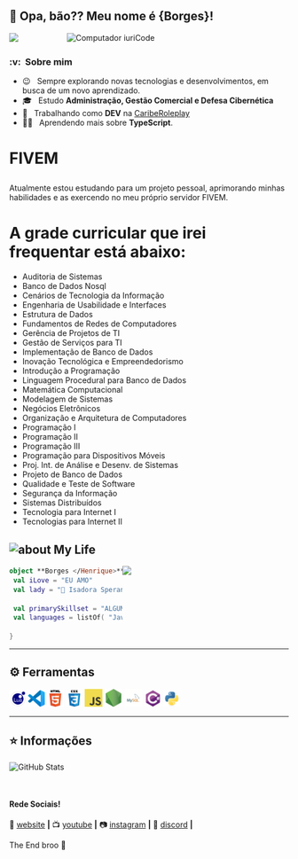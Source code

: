 ## 💛 Opa, bão?? Meu nome é <strong>{Borges}!</strong>

<img src="https://media.discordapp.net/attachments/1019008363041935412/1059037084217790536/computer-illustration_teste.png" min-width="400px" max-width="400px" width="400px" align="right" alt="Computador iuriCode">

![](https://komarev.com/ghpvc/?username=borges0001&color=006bed)

<h3> :v: &nbsp;Sobre mim </h3>

- 😉 &nbsp; Sempre explorando novas tecnologias e desenvolvimentos, em busca de um novo aprendizado.
- 🎓 &nbsp; Estudo **Administração, Gestão Comercial e Defesa Cibernética**
- 💼 &nbsp; Trabalhando como **DEV** na <a href="https://discord.gg/cariberoleplay">CaribeRoleplay</a>
- 👨‍🏫 &nbsp; Aprendendo mais sobre **TypeScript**.

</span></li></ol></nav></div> <div class="curriculum__content" data-v-6068afaf><h1 class="z-title z-title--size-large" data-v-6068afaf>
FIVEM
</h1> 
Atualmente estou estudando para um projeto pessoal, aprimorando minhas habilidades e as exercendo no meu próprio servidor FIVEM.<h1>
A grade curricular que irei frequentar está abaixo:
</h1>
</p> <div class="curriculum__disciplines-list-container" data-v-6068afaf><ul class="curriculum__disciplines-list" data-v-6068afaf><li class="curriculum__disciplines-item" data-v-6068afaf>
Auditoria de Sistemas
</li><li class="curriculum__disciplines-item" data-v-6068afaf>
Banco de Dados Nosql
</li><li class="curriculum__disciplines-item" data-v-6068afaf>
Cenários de Tecnologia da Informação
</li><li class="curriculum__disciplines-item" data-v-6068afaf>
Engenharia de Usabilidade e Interfaces
</li><li class="curriculum__disciplines-item" data-v-6068afaf>
Estrutura de Dados
</li><li class="curriculum__disciplines-item" data-v-6068afaf>
Fundamentos de Redes de Computadores
</li><li class="curriculum__disciplines-item" data-v-6068afaf>
Gerência de Projetos de TI
</li><li class="curriculum__disciplines-item" data-v-6068afaf>
Gestão de Serviços para TI
</li><li class="curriculum__disciplines-item" data-v-6068afaf>
Implementação de Banco de Dados
</li><li class="curriculum__disciplines-item" data-v-6068afaf>
Inovação Tecnológica e Empreendedorismo
</li><li class="curriculum__disciplines-item" data-v-6068afaf>
Introdução a Programação
</li><li class="curriculum__disciplines-item" data-v-6068afaf>
Linguagem Procedural para Banco de Dados
</li><li class="curriculum__disciplines-item" data-v-6068afaf>
Matemática Computacional
</li><li class="curriculum__disciplines-item" data-v-6068afaf>
Modelagem de Sistemas
</li><li class="curriculum__disciplines-item" data-v-6068afaf>
Negócios Eletrônicos
</li><li class="curriculum__disciplines-item" data-v-6068afaf>
Organização e Arquitetura de Computadores
</li><li class="curriculum__disciplines-item" data-v-6068afaf>
Programação I
</li><li class="curriculum__disciplines-item" data-v-6068afaf>
Programação II
</li><li class="curriculum__disciplines-item" data-v-6068afaf>
Programação III
</li><li class="curriculum__disciplines-item" data-v-6068afaf>
Programação para Dispositivos Móveis
</li><li class="curriculum__disciplines-item" data-v-6068afaf>
Proj. Int. de Análise e Desenv. de Sistemas
</li><li class="curriculum__disciplines-item" data-v-6068afaf>
Projeto de Banco de Dados
</li><li class="curriculum__disciplines-item" data-v-6068afaf>
Qualidade e Teste de Software
</li><li class="curriculum__disciplines-item" data-v-6068afaf>
Segurança da Informação
</li><li class="curriculum__disciplines-item" data-v-6068afaf>
Sistemas Distribuídos
</li><li class="curriculum__disciplines-item" data-v-6068afaf>
Tecnologia para Internet I
</li><li class="curriculum__disciplines-item" data-v-6068afaf>
Tecnologias para Internet II
</li></ul></div>

## <img width="45" alt="about" src="https://media.discordapp.net/attachments/1019008363041935412/1059039675257458718/cora.png?width=721&height=670"> My Life

<img align="right" width="300" src="https://camo.githubusercontent.com/97d0c0c4209208d8ec9573c7e213e05872a9f59b703868647b559b77af601cc6/68747470733a2f2f692e70696e696d672e636f6d2f6f726967696e616c732f65382f66342f35332f65386634353334363961336563393765636433353464663436356437333931332e676966" />

```kotlin
object **Borges </Henrique>** {
 val iLove = "EU AMO"
 val lady = "🌸 Isadora Sperandio."
 
 val primarySkillset = "ALGUMAS HABILIDADES"
 val languages = listOf( "JavaScript", "HTML", "CSS", "LUA") 

}
```

----

## ⚙️ Ferramentas
<code><img height="30" src="https://raw.githubusercontent.com/github/explore/80688e429a7d4ef2fca1e82350fe8e3517d3494d/topics/lua/lua.png"></code>
<code><img height="30" src="https://raw.githubusercontent.com/github/explore/80688e429a7d4ef2fca1e82350fe8e3517d3494d/topics/visual-studio-code/visual-studio-code.png"></code>
<code><img height="30" src="https://raw.githubusercontent.com/github/explore/80688e429a7d4ef2fca1e82350fe8e3517d3494d/topics/html/html.png"></code>
<code><img height="30" src="https://raw.githubusercontent.com/github/explore/80688e429a7d4ef2fca1e82350fe8e3517d3494d/topics/css/css.png"></code>
<code><img height="32" src="https://raw.githubusercontent.com/github/explore/80688e429a7d4ef2fca1e82350fe8e3517d3494d/topics/javascript/javascript.png" alt="Javascript"/></code>
<code><img height="32" src="https://raw.githubusercontent.com/github/explore/80688e429a7d4ef2fca1e82350fe8e3517d3494d/topics/nodejs/nodejs.png" alt="Nodejs"/></code>
<code><img height="32" src="https://raw.githubusercontent.com/github/explore/80688e429a7d4ef2fca1e82350fe8e3517d3494d/topics/mysql/mysql.png" alt="MySQL"/></code>
<code><img height="30" src="https://raw.githubusercontent.com/devicons/devicon/master/icons/csharp/csharp-original.svg"></code>
<code><img height="30" src="https://raw.githubusercontent.com/devicons/devicon/master/icons/python/python-original.svg"></code>


---

## ⭐ Informações

![GitHub Stats](https://github-readme-stats.vercel.app/api?username=borges0001&theme=dark&show_icons=true)

[website]: https://loja.cariberoleplay.com
[youtube]: https://www.youtube.com/channel/UCkTg3dXK_lgFhpzvfKfKzZw
[instagram]: https://www.instagram.com/borges.ntc/
[discord]: https://discord.com/invite/cariberoleplay
<br>

#### Rede Sociais!

🏡 [website][website] **|** 
📺 [youtube][youtube] **|** 
📷 [instagram][instagram] **|** 
🤖 [discord][discord] **|** 

The End broo 👋

